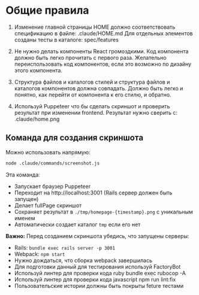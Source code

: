# Общие правила

1. Изменение главной страницы HOME должно соответствовать спецификацию в файле: .claude/HOME.md
Для отдельных элементов созданы тесты в каталоге: spec/features

2. Не нужно делать компоненты React громоздкими. Код компонента должно быть легко прочитать с первого раза.
Желательно переиспользовать код компонентов, если это возможно по дизайну этого компонента.

3. Структура файлов и каталогов стилей и структура файлов и каталогов компонентов должна совпадать.
Должно быть легко и понятно, как перейти от компонента к его стилю, и обратно.

4. Используй Puppeteer что бы сделать скриншот и проверить результат при изменении frontend.
Результат нужно сверить с: .claude/home.png

## Команда для создания скриншота

Можно использовать напрямую:

```bash
node .claude/commands/screenshot.js
```
Эта команда:
- Запускает браузер Puppeteer  
- Переходит на http://localhost:3001 (Rails сервер должен быть запущен)
- Делает fullPage скриншот
- Сохраняет результат в `./tmp/homepage-{timestamp}.png` с уникальным именем
- Автоматически создает каталог `tmp` если его нет

**Важно:** Перед созданием скриншота убедись, что запущены серверы:
- Rails: `bundle exec rails server -p 3001` 
- Webpack: `npm start`
- Нужно дождаться, что сборка webpack завершилась
- Для подготовки данный для тестирования используй FactoryBot
- Используй линтер для проверки кода ruby
bundle exec rubocop -A
- Используй линтер для проверки кода javascript
npm run lint:fix
- Пользовательские истории должны быть покрыты feture тестами